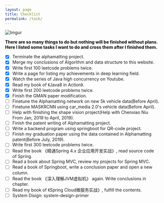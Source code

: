 ```yaml
---
layout: page
title: Checklist
permalink: /task/
---
```

![Imgur](https://i.imgur.com/dG3I3gN.jpg)

<div style="color:#000;size:20;font:Georgia;font-weight:bold">
	There are so many things to do but nothing will be finished without plans. Here I listed some tasks I want to do and cross them after I finished them.
</div>

- [x] Terminate the alphamatting project.
- [x] Merge my conclusions of Algorithm and data structure to this website.
- [x] Write first 100 leetcode problems twice.
- [x] Write a page for listing my achievements in deep learning field.
- [x] Watch the series of Java high concurrency on Youtube.
- [x] Read my book of 《Java8 in Action》.
- [x] Write first 200 leetcode problems twice.
- [x] Finish the GMAN paper modification.
- [ ] Finetune the Alphamatting network on new 5k vehicle data(Before April).
- [ ] Finetune MASKRCNN using car_media 2.0's vehicle data(Before April).
- [ ] Help with finishing the shape vision project(Help with Chenxiao Niu From Jan, 2019 to April, 2019).
- [ ] Finish the patent writing of Alphamatting project.
- [ ] Write a backend program using springboot for QR-code project.
- [ ] Finish my graduation paper using the data contained in Alphamatting patent(Before July, 2019).
- [ ] Write first 300 leetcode problems twice.
- [ ] Read the book 《精通Spring 4.x 企业应用开发实战》, read source code of Spring.
- [ ] Read a book about Spring MVC, review my projects for Spring MVC.
- [ ] Read a book of Springboot, write a conclusion paper and open a new column.
- [ ] Read the book 《深入理解JVM虚拟机》 again. Write conclusions in chapter.
- [ ] Read my book of 《Spring Cloud微服务实战》, fulfill the contents.
- [ ] System Disign: system-design-primer
